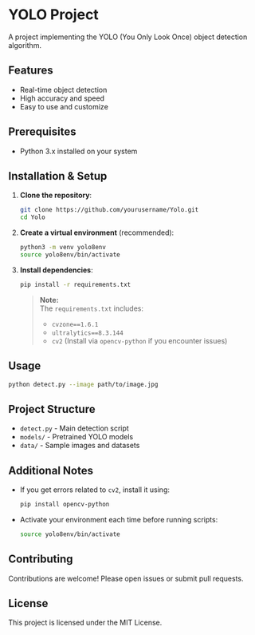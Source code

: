 # YOLO Project

A project implementing the YOLO (You Only Look Once) object detection algorithm.

## Features

- Real-time object detection
- High accuracy and speed
- Easy to use and customize

## Prerequisites

- Python 3.x installed on your system

## Installation & Setup

1. **Clone the repository**:

    ```bash
    git clone https://github.com/yourusername/Yolo.git
    cd Yolo
    ```

2. **Create a virtual environment** (recommended):

    ```bash
    python3 -m venv yolo8env
    source yolo8env/bin/activate
    ```

3. **Install dependencies**:

    ```bash
    pip install -r requirements.txt
    ```

    > **Note:**  
    > The `requirements.txt` includes:
    > - `cvzone==1.6.1`
    > - `ultralytics==8.3.144`
    > - `cv2` (Install via `opencv-python` if you encounter issues)

## Usage

```bash
python detect.py --image path/to/image.jpg
```

## Project Structure

- `detect.py` - Main detection script
- `models/` - Pretrained YOLO models
- `data/` - Sample images and datasets

## Additional Notes

- If you get errors related to `cv2`, install it using:
  ```bash
  pip install opencv-python
  ```
- Activate your environment each time before running scripts:
  ```bash
  source yolo8env/bin/activate
  ```

## Contributing

Contributions are welcome! Please open issues or submit pull requests.

## License

This project is licensed under the MIT License.
